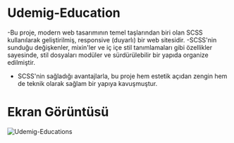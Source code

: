 # Udemig-Education

-​Bu proje, modern web tasarımının temel taşlarından biri olan SCSS kullanılarak geliştirilmiş, responsive (duyarlı) bir web sitesidir.
-SCSS'nin sunduğu değişkenler, mixin'ler ve iç içe stil tanımlamaları gibi özellikler sayesinde, stil dosyaları modüler ve sürdürülebilir bir yapıda organize edilmiştir.
- SCSS'nin sağladığı avantajlarla, bu proje hem estetik açıdan zengin hem de teknik olarak sağlam bir yapıya kavuşmuştur.​


# Ekran Görüntüsü

![Udemig-Educations](https://github.com/user-attachments/assets/93fc4833-54e7-45f7-a61c-9790184e3a42)
